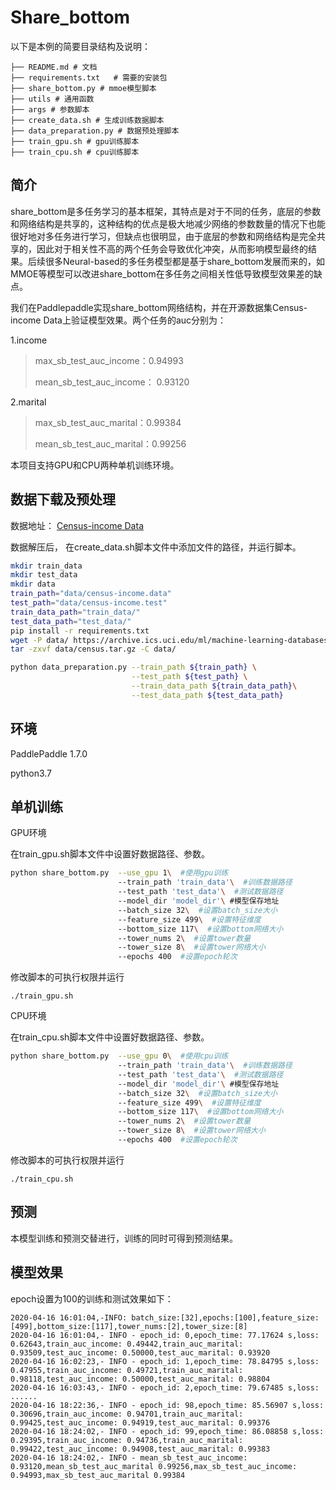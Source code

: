 # Share_bottom

 以下是本例的简要目录结构及说明： 

```
├── README.md # 文档
├── requirements.txt   # 需要的安装包
├── share_bottom.py # mmoe模型脚本
├── utils # 通用函数
├── args # 参数脚本
├── create_data.sh # 生成训练数据脚本
├── data_preparation.py # 数据预处理脚本
├── train_gpu.sh # gpu训练脚本
├── train_cpu.sh # cpu训练脚本
```

## 简介

share_bottom是多任务学习的基本框架，其特点是对于不同的任务，底层的参数和网络结构是共享的，这种结构的优点是极大地减少网络的参数数量的情况下也能很好地对多任务进行学习，但缺点也很明显，由于底层的参数和网络结构是完全共享的，因此对于相关性不高的两个任务会导致优化冲突，从而影响模型最终的结果。后续很多Neural-based的多任务模型都是基于share_bottom发展而来的，如MMOE等模型可以改进share_bottom在多任务之间相关性低导致模型效果差的缺点。

我们在Paddlepaddle实现share_bottom网络结构，并在开源数据集Census-income Data上验证模型效果。两个任务的auc分别为：

1.income

>max_sb_test_auc_income：0.94993
>
>mean_sb_test_auc_income： 0.93120

2.marital

> max_sb_test_auc_marital：0.99384
>
> mean_sb_test_auc_marital：0.99256

本项目支持GPU和CPU两种单机训练环境。



## 数据下载及预处理

数据地址： [Census-income Data](https://archive.ics.uci.edu/ml/datasets/Census-Income+(KDD) )

数据解压后， 在create_data.sh脚本文件中添加文件的路径，并运行脚本。

```sh
mkdir train_data
mkdir test_data
mkdir data
train_path="data/census-income.data"
test_path="data/census-income.test"
train_data_path="train_data/"
test_data_path="test_data/"
pip install -r requirements.txt
wget -P data/ https://archive.ics.uci.edu/ml/machine-learning-databases/census-income-mld/census.tar.gz
tar -zxvf data/census.tar.gz -C data/

python data_preparation.py --train_path ${train_path} \
                           --test_path ${test_path} \
                           --train_data_path ${train_data_path}\
                           --test_data_path ${test_data_path}

```

## 环境

 PaddlePaddle 1.7.0 

 python3.7 

## 单机训练

GPU环境

在train_gpu.sh脚本文件中设置好数据路径、参数。

```sh
python share_bottom.py  --use_gpu 1\  #使用gpu训练
                        --train_path 'train_data'\  #训练数据路径
                        --test_path 'test_data'\  #测试数据路径
                        --model_dir 'model_dir'\ #模型保存地址
                        --batch_size 32\  #设置batch_size大小
                        --feature_size 499\  #设置特征维度
                        --bottom_size 117\  #设置bottom网络大小
                        --tower_nums 2\  #设置tower数量
                        --tower_size 8\  #设置tower网络大小
                        --epochs 400  #设置epoch轮次
```

修改脚本的可执行权限并运行

```
./train_gpu.sh
```

CPU环境

在train_cpu.sh脚本文件中设置好数据路径、参数。

```sh
python share_bottom.py  --use_gpu 0\  #使用cpu训练
                        --train_path 'train_data'\  #训练数据路径
                        --test_path 'test_data'\  #测试数据路径
                        --model_dir 'model_dir'\ #模型保存地址
                        --batch_size 32\  #设置batch_size大小
                        --feature_size 499\  #设置特征维度
                        --bottom_size 117\  #设置bottom网络大小
                        --tower_nums 2\  #设置tower数量
                        --tower_size 8\  #设置tower网络大小
                        --epochs 400  #设置epoch轮次
```

修改脚本的可执行权限并运行

```
./train_cpu.sh
```



## 预测

本模型训练和预测交替进行，训练的同时可得到预测结果。

## 模型效果

epoch设置为100的训练和测试效果如下：

```text
2020-04-16 16:01:04,-INFO: batch_size:[32],epochs:[100],feature_size:[499],bottom_size:[117],tower_nums:[2],tower_size:[8]
2020-04-16 16:01:04,- INFO - epoch_id: 0,epoch_time: 77.17624 s,loss: 0.62643,train_auc_income: 0.49442,train_auc_marital: 0.93509,test_auc_income: 0.50000,test_auc_marital: 0.93920
2020-04-16 16:02:23,- INFO - epoch_id: 1,epoch_time: 78.84795 s,loss: 0.47955,train_auc_income: 0.49721,train_auc_marital: 0.98118,test_auc_income: 0.50000,test_auc_marital: 0.98804
2020-04-16 16:03:43,- INFO - epoch_id: 2,epoch_time: 79.67485 s,loss: 
......
2020-04-16 18:22:36,- INFO - epoch_id: 98,epoch_time: 85.56907 s,loss: 0.30696,train_auc_income: 0.94701,train_auc_marital: 0.99425,test_auc_income: 0.94919,test_auc_marital: 0.99376
2020-04-16 18:24:02,- INFO - epoch_id: 99,epoch_time: 86.08858 s,loss: 0.29395,train_auc_income: 0.94736,train_auc_marital: 0.99422,test_auc_income: 0.94908,test_auc_marital: 0.99383
2020-04-16 18:24:02,- INFO - mean_sb_test_auc_income: 0.93120,mean_sb_test_auc_marital 0.99256,max_sb_test_auc_income: 0.94993,max_sb_test_auc_marital 0.99384
```

